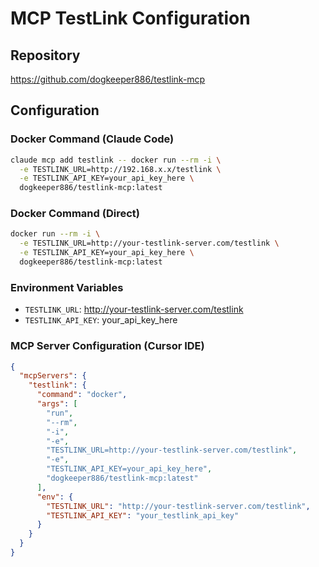 # MCP TestLink Configuration

## Repository
https://github.com/dogkeeper886/testlink-mcp

## Configuration

### Docker Command (Claude Code)
```bash
claude mcp add testlink -- docker run --rm -i \
  -e TESTLINK_URL=http://192.168.x.x/testlink \
  -e TESTLINK_API_KEY=your_api_key_here \
  dogkeeper886/testlink-mcp:latest
```

### Docker Command (Direct)
```bash
docker run --rm -i \
  -e TESTLINK_URL=http://your-testlink-server.com/testlink \
  -e TESTLINK_API_KEY=your_api_key_here \
  dogkeeper886/testlink-mcp:latest
```

### Environment Variables
- `TESTLINK_URL`: http://your-testlink-server.com/testlink
- `TESTLINK_API_KEY`: your_api_key_here

### MCP Server Configuration (Cursor IDE)
```json
{
  "mcpServers": {
    "testlink": {
      "command": "docker",
      "args": [
        "run",
        "--rm",
        "-i",
        "-e",
        "TESTLINK_URL=http://your-testlink-server.com/testlink",
        "-e",
        "TESTLINK_API_KEY=your_api_key_here",
        "dogkeeper886/testlink-mcp:latest"
      ],
      "env": {
        "TESTLINK_URL": "http://your-testlink-server.com/testlink",
        "TESTLINK_API_KEY": "your_testlink_api_key"
      }
    }
  }
}
```
